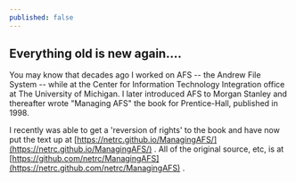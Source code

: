 ```yaml
---
published: false
---
```

## Everything old is new again....

You may know that decades ago I worked on AFS -- the Andrew File System -- while at the Center for Information Technology Integration office at The University of Michigan. I later introduced AFS to Morgan Stanley and thereafter wrote "Managing AFS" the book for Prentice-Hall, published in 1998.

I recently was able to get a 'reversion of rights' to the book and have now put the text up at [https://netrc.github.io/ManagingAFS/](https://netrc.github.io/ManagingAFS/) . All of the original source, etc, is at [https://github.com/netrc/ManagingAFS](https://netrc.github.com/netrc/ManagingAFS) .




